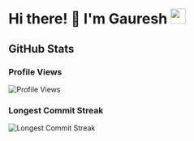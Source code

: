 <!-- Header -->
# Hi there! 👋 I'm Gauresh <img src="https://media.giphy.com/media/WUlplcMpOCEmTGBtBW/giphy.gif" width="30">

## GitHub Stats

### Profile Views

![Profile Views](https://komarev.com/ghpvc/?username=gaureshpai)

### Longest Commit Streak

![Longest Commit Streak](https://github-readme-streak-stats.herokuapp.com/?user=gaureshpai)